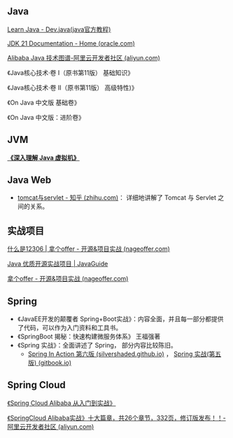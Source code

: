 ## Java

[Learn Java - Dev.java(java官方教程)](https://dev.java/learn/)

[JDK 21 Documentation - Home (oracle.com)](https://docs.oracle.com/en/java/javase/21/)

[Alibaba Java 技术图谱-阿里云开发者社区 (aliyun.com)](https://developer.aliyun.com/graph/java)

《Java核心技术·卷 I（原书第11版） 基础知识》

《Java核心技术·卷 II（原书第11版） 高级特性)》

《On Java 中文版 基础卷》

《On Java 中文版：进阶卷》



## JVM

**[《深入理解 Java 虚拟机》](https://book.douban.com/subject/34907497/)**





## Java Web

- [tomcat与servlet - 知乎 (zhihu.com)](https://zhuanlan.zhihu.com/p/465936851)：  详细地讲解了 Tomcat 与 Servlet 之间的关系。









## 实战项目

[什么是12306 | 拿个offer - 开源&项目实战 (nageoffer.com)](https://nageoffer.com/12306/#项目描述)

[Java 优质开源实战项目 | JavaGuide](https://javaguide.cn/open-source-project/practical-project.html)

[拿个offer - 开源&项目实战 (nageoffer.com)](https://nageoffer.com/)



## Spring

- 《JavaEE开发的颠覆者  Spring+Boot实战》：内容全面，并且每一部分都提供了代码，可以作为入门资料和工具书。
- 《SpringBoot 揭秘：快速构建微服务体系》 王福强著
- 《Spring 实战》：全面讲述了 Spring， 部分内容比较陈旧。
  - [Spring In Action  第六版 (silvershaded.github.io)](https://silvershaded.github.io/Spring-Save/Welcome.html) ， [ Spring 实战(第五版) (gitbook.io)](https://potoyang.gitbook.io/spring-in-action-v5/di-yi-bu-fen-spring-ji-chu)



## Spring Cloud

[《Spring Cloud Alibaba 从入门到实战》](https://developer.aliyun.com/article/778252)

[《SpringCloud Alibaba实战》十大篇章，共26个章节，332页，修订版发布！！-阿里云开发者社区 (aliyun.com)](https://developer.aliyun.com/article/1048473)